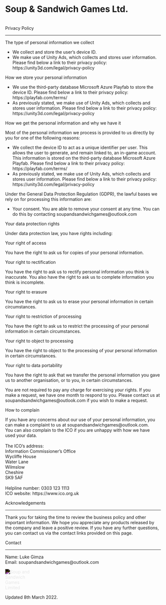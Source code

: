 <!DOCTYPE html>
<html lang="en">
  <head>
    <meta charset="UTF-8">
    <meta name="viewport" content="width=device-width, initial-scale=1.0">
    <meta http-equiv="X-UA-Compatible" content="ie=edge">
    <title>Soup & Sandwich Games Ltd.</title>
    <link rel="stylesheet" href="style.css">
    <link href="https://cdn.jsdelivr.net/npm/bootstrap@5.0.2/dist/css/bootstrap.min.css" rel="stylesheet" integrity="sha384-EVSTQN3/azprG1Anm3QDgpJLIm9Nao0Yz1ztcQTwFspd3yD65VohhpuuCOmLASjC" crossorigin="anonymous">
    <script src="https://cdn.jsdelivr.net/npm/bootstrap@5.0.2/dist/js/bootstrap.bundle.min.js" integrity="sha384-MrcW6ZMFYlzcLA8Nl+NtUVF0sA7MsXsP1UyJoMp4YLEuNSfAP+JcXn/tWtIaxVXM" crossorigin="anonymous"></script>
  </head>
  <body>
    <container>
      <div class="row p-5">
        <div class="col-12 mb-2">
          <h1>Soup & Sandwich Games Ltd.</h1><br />
        </div> 
        <div class="col-12 mb-2">
          <div class="h2">Privacy Policy</div><hr />
        </div>
        <div class="col-12 mb-2">
          <div class="h5">The type of personal information we collect</div>
          <ul>
            <li>We collect and store the user’s device ID.</li>
            <li>
              We make use of Unity Ads, which collects and stores user information. Please find below a link to their privacy policy: https://unity3d.com/legal/privacy-policy
            </li>
          </ul>
          <div class="h5">How we store your personal information</div>
          <ul>
            <li>
              We use the third-party database Microsoft Azure Playfab to store the device ID. Please find below a link to their privacy policy: https://playfab.com/terms/
            </li>
            <li>
              As previously stated, we make use of Unity Ads, which collects and stores user information. Please find below a link to their privacy policy: https://unity3d.com/legal/privacy-policy
            </li>
          </ul>
          <div class="h5">How we get the personal information and why we have it</div>
          <p>
            Most of the personal information we process is provided to us directly by you for one of the following reasons:
          </p>
          <ul>
            <li>
              We collect the device ID to act as a unique identifier per user. This allows the user to generate, and remain linked to, an in-game account. This information is stored on the third-party database Microsoft Azure Playfab. Please find below a link to their privacy policy: https://playfab.com/terms/
            </li>
            <li>
              As previously stated, we make use of Unity Ads, which collects and stores user information. Please find below a link to their privacy policy: https://unity3d.com/legal/privacy-policy
            </li>
          </ul>
          <p>
           Under the General Data Protection Regulation (GDPR), the lawful bases we rely on for processing this information are:
          </p>
          <ul>
            <li>
              Your consent. You are able to remove your consent at any time. You can do this by contacting soupandsandwichgames@outlook.com
            </li>
          </ul>
          <div class="h4">Your data protection rights</div>
          <p>
            Under data protection law, you have rights including:
          </p>
          <div class="h5">Your right of access</div>
          <p>
            You have the right to ask us for copies of your personal information.
          </p>
          <div class="h5">Your right to rectification</div>
          <p>
            You have the right to ask us to rectify personal information you think is inaccurate. You also have the right to ask us to complete information you think is incomplete.
          </p>
          <div class="h5">Your right to erasure</div>
          <p>
            You have the right to ask us to erase your personal information in certain circumstances.
          </p>
          <div class="h5">Your right to restriction of processing</div>
          <p>
            You have the right to ask us to restrict the processing of your personal information in certain circumstances.
          </p>
          <div class="h5">Your right to object to processing</div>
          <p>
            You have the right to object to the processing of your personal information in certain circumstances.
          </p>
          <div class="h5">Your right to data portability</div>
          <p>
            You have the right to ask that we transfer the personal information you gave us to another organisation, or to you, in certain circumstances.
          </p>
          <p class="text-muted">
            You are not required to pay any charge for exercising your rights. If you make a request, we have one month to respond to you. Please contact us at soupandsandwichgames@outlook.com if you wish to make a request.
          </p>
          <div class="h5">How to complain</div>
          <p>
            If you have any concerns about our use of your personal information, you can make a complaint to us at soupandsandwichgames@outlook.com.<br />You can also complain to the ICO if you are unhappy with how we have used your data.<br /><br />The ICO’s address:<br />Information Commissioner’s Office<br />Wycliffe House<br />Water Lane<br />Wilmslow<br />Cheshire<br />SK9 5AF<br /><br />Helpline number: 0303 123 1113<br />ICO website: https://www.ico.org.uk
          </p>
        </div>
        <div class="col-12 mb-2">
          <div class="h2">Acknowledgements</div><hr />
        </div>
        <div class="col-12 mb-2">
          <p>
            Thank you for taking the time to review the business policy and other important information. We hope you appreciate any products released by the company and leave a positive review. If you have any further questions, you can contact us via the contact links provided on this page.
          </p>
        </div>
        <div class="col-12 mb-2">
          <div class="h2">Contact</div><hr />
        </div>
        <div class="col-12 mb-2">
          <p>
            Name: Luke Gimza<br />Email: soupandsandwichgames@outlook.com
          </p>
        </div>
        <div class="col-12 mb-2">
          <img class="w-100" src="./Images/SS_Logo_White.png" style="filter: invert(1); max-width: 10vw;" alt="Soup and Sandwich Games Limited" title="Soup and Sandwich Games Limited" />
        </div>
        <div class="col-12 mb-2">
          <p class="text-muted">
            Updated 8th March 2022.
          </p>
        </div>
      </div>
    </container>
  </body>
</html>

